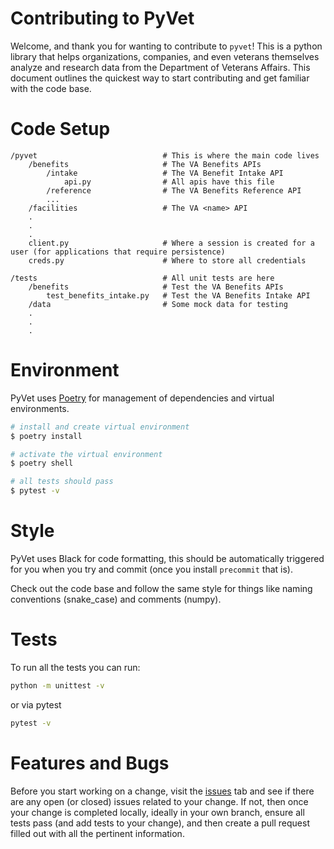 # Contributing to PyVet

Welcome, and thank you for wanting to contribute to `pyvet`! This is a python library that helps organizations, companies, and even veterans themselves analyze and research data from the Department of Veterans Affairs. This document outlines the quickest way to start contributing and get familiar with the code base.

# Code Setup
```
/pyvet                            # This is where the main code lives
    /benefits                     # The VA Benefits APIs
        /intake                   # The VA Benefit Intake API
            api.py                # All apis have this file
        /reference                # The VA Benefits Reference API
        ...
    /facilities                   # The VA <name> API
    .
    .
    .
    client.py                     # Where a session is created for a user (for applications that require persistence)
    creds.py                      # Where to store all credentials

/tests                            # All unit tests are here
    /benefits                     # Test the VA Benefits APIs
        test_benefits_intake.py   # Test the VA Benefits Intake API
    /data                         # Some mock data for testing
    .
    .
    .
```

# Environment
PyVet uses [Poetry](https://python-poetry.org) for management of dependencies and virtual environments.
```bash
# install and create virtual environment
$ poetry install

# activate the virtual environment
$ poetry shell

# all tests should pass
$ pytest -v
```

# Style
PyVet uses Black for code formatting, this should be automatically triggered for you when you try and commit (once you install `precommit` that is).

Check out the code base and follow the same style for things like naming conventions (snake_case) and comments (numpy).

# Tests
To run all the tests you can run:

```bash
python -m unittest -v
```

or via pytest

```bash
pytest -v
```

# Features and Bugs

Before you start working on a change, visit the [issues](https://github.com/cterrazas2/pyvet/issues) tab and see if there are any open (or closed) issues related to your change. If not, then once your change is completed locally, ideally in your own branch, ensure all tests pass (and add tests to your change), and then create a pull request filled out with all the pertinent information.
